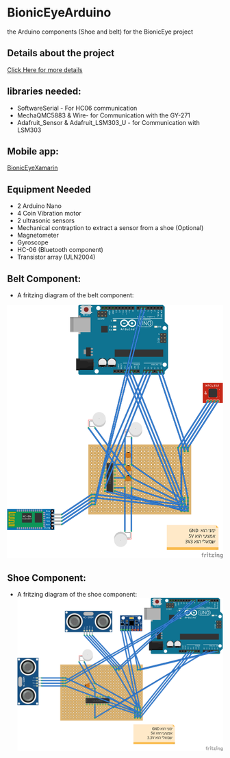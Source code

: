 # BionicEyeArduino
the Arduino components (Shoe and belt) for the BionicEye project
## Details about the project
[Click Here for more details](https://bit.ly/2MtCd9C)

## libraries needed:
* SoftwareSerial - For HC06 communication
* MechaQMC5883 & Wire- for Communication with the GY-271
* Adafruit_Sensor & Adafruit_LSM303_U - for Communication with LSM303

## Mobile app:
[BionicEyeXamarin](https://github.com/aviadshiber/BionicEyeXamarin)

## Equipment Needed
* 2 Arduino Nano
* 4 Coin Vibration motor
* 2 ultrasonic sensors
* Mechanical contraption to extract a sensor from a shoe (Optional)
* Magnetometer
* Gyroscope
* HC-06 (Bluetooth component)
* Transistor array (ULN2004)

## Belt Component:
* A fritzing diagram of the belt component:

![This is a fritzing diagram of the belt component](/Pics/belt.png "Belt Component")

## Shoe Component:
* A fritzing diagram of the shoe component:
![This is a fritzing diagram of the shoe component](/Pics/shoe.png "Shoe Component")
